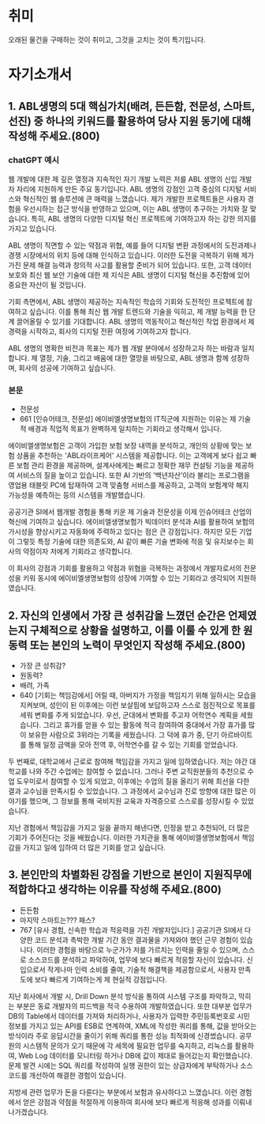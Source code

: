 

# 취미
오래된 물건을 구매하는 것이 취미고, 그것을 고치는 것이 특기입니다.

# 자기소개서
## 1. ABL생명의 5대 핵심가치(배려, 든든함, 전문성, 스마트, 선진) 중 하나의 키워드를 활용하여 당사 지원 동기에 대해 작성해 주세요.(800)


### chatGPT 예시
웹 개발에 대한 제 깊은 열정과 지속적인 자기 개발 노력은 저를 ABL 생명의 신입 개발자 자리에 지원하게 만든 주요 동기입니다. ABL 생명의 강점인 고객 중심의 디지털 서비스와 혁신적인 웹 솔루션에 큰 매력을 느꼈습니다. 제가 개발한 프로젝트들은 사용자 경험을 우선시하는 접근 방식을 반영하고 있으며, 이는 ABL 생명이 추구하는 가치와 잘 맞습니다. 특히, ABL 생명의 다양한 디지털 혁신 프로젝트에 기여하고자 하는 강한 의지를 가지고 있습니다.

ABL 생명이 직면할 수 있는 약점과 위협, 예를 들어 디지털 변환 과정에서의 도전과제나 경쟁 시장에서의 위치 등에 대해 인식하고 있습니다. 이러한 도전을 극복하기 위해 제가 가진 문제 해결 능력과 창의적 사고를 활용할 준비가 되어 있습니다. 또한, 고객 데이터 보호와 최신 웹 보안 기술에 대한 제 지식은 ABL 생명이 디지털 혁신을 추진함에 있어 중요한 자산이 될 것입니다.

기회 측면에서, ABL 생명이 제공하는 지속적인 학습의 기회와 도전적인 프로젝트에 참여하고 싶습니다. 이를 통해 최신 웹 개발 트렌드와 기술을 익히고, 제 개발 능력을 한 단계 끌어올릴 수 있기를 기대합니다. ABL 생명의 역동적이고 혁신적인 작업 환경에서 제 경력을 시작하고, 회사의 디지털 전환 여정에 기여하고자 합니다.

ABL 생명의 명확한 비전과 목표는 제가 웹 개발 분야에서 성장하고자 하는 바람과 일치합니다. 제 열정, 기술, 그리고 배움에 대한 열망을 바탕으로, ABL 생명과 함께 성장하며, 회사의 성공에 기여하고 싶습니다.



### 본문
- 전문성
- 661
[인슈어테크, 전문성]
에이비엘생명보험의 IT직군에 지원하는 이유는 제 기술적 배경과 직업적 목표가 완벽하게 일치하는 기회라고 생각해서 입니다.

에이비엘생명보험은 고객이 가입한 보험 보장 내역을 분석하고, 개인의 상황에 맞는 보험 상품을 추천하는 'ABL라이프케어' 시스템을 제공합니다. 이는 고객에게 보다 쉽고 빠른 보험 관리 환경을 제공하며, 설계사에게는 빠르고 정확한 재무 컨설팅 기능을 제공하여 서비스의 질을 높이고 있습니다. 
또한 AI 기반의 '백년자산'이라 불리는 프로그램을 영업용 태블릿 PC에 탑재하여 고객 맞춤형 서비스를 제공하고, 고객의 보험계약 해지 가능성을 예측하는 등의 시스템을 개발했습니다.

공공기관 SI에서 웹개발 경험을 통해 키운 제 기술과 전문성을 이제 인슈어테크 산업의 혁신에 기여하고 싶습니다. 에이비엘생명보험가 빅데이터 분석과 AI를 활용하여 보험의 가시성을 향상시키고 자동화에 주력하고 있다는 점은 큰 강점입니다. 하지만 모든 기업이 그렇듯 특정 기술에 대한 의존도와, AI 같이 빠른 기술 변화에 적응 및 유지보수는 회사의 약점이자 저에게 기회라고 생각합니다.

이 회사의 강점과 기회를 활용하고 약점과 위협을 극복하는 과정에서 개발자로서의 전문성을 키워 동시에 에이비엘생명보험의 성장에 기여할 수 있는 기회라고 생각되어 지원하였습니다.


## 2. 자신의 인생에서 가장 큰 성취감을 느꼈던 순간은 언제였는지 구체적으로 상황을 설명하고, 이를 이룰 수 있게 한 원동력 또는 본인의 노력이 무엇인지 작성해 주세요.(800)
- 가장 큰 성취감?
- 원동력?
- 배려, 가족
- 640
[기회는 책임감에서]
어릴 때, 아버지가 가정을 책임지기 위해 일하시는 모습을 지켜보며, 성인이 된 이후에는 이런 보살핌에 보답하고자 스스로 점진적으로 목표를 세워 변화를 주게 되었습니다.
우선, 군대에서 변화를 주고자 어학연수 계획을 세웠습니다. 그리고 휴가를 얻을 수 있는 활동에 적극 참여하여 중대에서 가장 휴가를 많이 보유한 사람으로 3위라는 기록을 세웠습니다. 그 덕에 휴가 중, 단기 아르바이트를 통해 일정 금액을 모아 전역 후, 어학연수를 갈 수 있는 기회를 얻었습니다.

두 번째로, 대학교에서 근로로 참여해 책임감을 가지고 일에 임하였습니다. 저는 야간 대학교를 나와 주간 수업에는 참여할 수 없습니다. 그러나 주변 교직원분들의 추천으로 수업 도우미로서 참여할 수 있게 되었고, 이후에는 수업의 질을 올리기 위해 최선을 다한 결과 교수님을 만족시킬 수 있었습니다. 그 과정에서 교수님과 진로 방향에 대한 많은 이야기를 했으며, 그 정보를 통해 국비지원 교육과 자격증으로 스스로를 성장시킬 수 있었습니다.

지난 경험에서 책임감을 가지고 일을 끝까지 해낸다면, 인정을 받고 추천되어, 더 많은 기회가 주어진다는 것을 배웠습니다. 이러한 가치관을 통해 에이비엘생명보험에서 책임감을 가지고 일에 임하여 더 많은 기회를 얻고 싶습니다.



## 3. 본인만의 차별화된 강점을 기반으로 본인이 지원직무에 적합하다고 생각하는 이유를 작성해 주세요.(800)
- 든든함
- 마지막 스마트는??? 패스?
- 767
[유사 경험, 신속한 학습과 적응력을 가진 개발자입니다.]
공공기관 SI에서 다양한 코드 분석과 촉박한 개발 기간 동안 결과물을 가져와야 했던 근무 경험이 있습니다. 이러한 경험을 바탕으로 누군가가 저를 가르치는 인력을 줄일 수 있으며, 스스로 소스코드를 분석하고 파악하여, 업무에 보다 빠르게 적응할 자신이 있습니다. 신입으로서 작게나마 인력 소비를 줄여, 기술적 해결책을 제공함으로서, 사용자 만족도에 보다 빠르게 기여하는게 제 현실적 강점입니다.

지난 회사에서 개발 시, Drill Down 분석 방식을 통하여 시스템 구조를 파악하고, 막히는 부분은 동료 개발자의 피드백을 적극 수용하여 개발하였습니다. 또한 대부분 업무가 DB의 Table에서 데이터를 가져와 처리하거나, 사용자가 입력한 주민등록번호로 시민 정보를 가지고 있는 API를 ESB로 연계하여, XML에 작성한 쿼리를 통해, 값을 받아오는 방식이라 주로 응답시간을 줄이기 위해 쿼리를 통한 성능 최적화에 신경썼습니다. 공무원의 시스템적 문의가 오기 때문에 각 세목에 필요한 업무를 숙지하고, 리눅스를 활용하여, Web Log 데이터를 모니터링 하거나 DB에 값이 제대로 들어갔는지 확인했습니다. 문제 발견 시에는 SQL 쿼리를 작성하여 실행 권한이 있는 상급자에게 부탁하거나 소스코드를 개선하여 해결한 경험이 있습니다.

지방세 관련 업무가 돈을 다룬다는 부분에서 보험과 유사하다고 느꼈습니다. 이런 경험에서 얻은 강점과 약점을 적절하게 이용하여 회사에 보다 빠르게 적응해 성과를 이뤄내 나가겠습니다.

